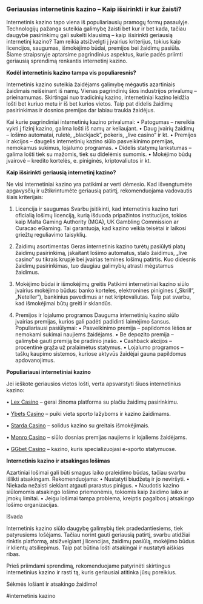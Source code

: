 ### Geriausias internetinis kazino – Kaip išsirinkti ir kur žaisti?

Internetinis kazino tapo viena iš populiariausių pramogų formų pasaulyje. Technologijų pažanga suteikia galimybę žaisti bet kur ir bet kada, tačiau daugybė pasirinkimų gali sukelti klausimą – kaip išsirinkti geriausią internetinį kazino? Tam reikia atsižvelgti į įvairius kriterijus, tokius kaip licencijos, saugumas, išmokėjimo būdai, premijos bei žaidimų pasiūla. Šiame straipsnyje aptarsime pagrindinius aspektus, kurie padės priimti geriausią sprendimą renkantis internetinį kazino.

**Kodėl internetinis kazino tampa vis populiaresnis?**

Internetinis kazino suteikia žaidėjams galimybę mėgautis azartiniais žaidimais neišeinant iš namų. Vienas pagrindinių šios industrijos privalumų – prieinamumas. Skirtingai nuo tradicinių kazino, internetiniai kazino leidžia lošti bet kuriuo metu ir iš bet kurios vietos. Taip pat didelis žaidimų pasirinkimas ir dosnios premijos dar labiau traukia žaidėjus.

Kai kurie pagrindiniai internetinių kazino privalumai:
•	Patogumas – nereikia vykti į fizinį kazino, galima lošti iš namų ar keliaujant.
•	Daug įvairių žaidimų – lošimo automatai, ruletė, „blackjack“, pokeris, „live casino“ ir kt.
•	Premijos ir akcijos – daugelis internetinių kazino siūlo pasveikinimo premijas, nemokamus sukimus, lojalumo programas.
•	Didelis statymų lankstumas – galima lošti tiek su mažomis, tiek su didelėmis sumomis.
•	Mokėjimo būdų įvairovė – kredito kortelės, e. piniginės, kriptovaliutos ir kt.

**Kaip išsirinkti geriausią internetinį kazino?**

Ne visi internetiniai kazino yra patikimi ar verti dėmesio. Kad išvengtumėte apgavysčių ir užtikrintumėte geriausią patirtį, rekomenduojama vadovautis šiais kriterijais:
1. Licencija ir saugumas
Svarbu įsitikinti, kad internetinis kazino turi oficialią lošimų licenciją, kurią išduoda pripažintos institucijos, tokios kaip Malta Gaming Authority (MGA), UK Gambling Commission ar Curacao eGaming. Tai garantuoja, kad kazino veikia teisėtai ir laikosi griežtų reguliavimo taisyklių.

2. Žaidimų asortimentas
Geras internetinis kazino turėtų pasiūlyti platų žaidimų pasirinkimą, įskaitant lošimo automatus, stalo žaidimus, „live casino“ su tikrais krupjė bei įvairias temines lošimų patirtis. Kuo didesnis žaidimų pasirinkimas, tuo daugiau galimybių atrasti mėgstamus žaidimus.

3. Mokėjimo būdai ir išmokėjimų greitis
Patikimi internetiniai kazino siūlo įvairius mokėjimo būdus: banko korteles, elektronines pinigines („Skrill“, „Neteller“), bankinius pavedimus ar net kriptovaliutas. Taip pat svarbu, kad išmokėjimai būtų greiti ir sklandūs.

4. Premijos ir lojalumo programos
Dauguma internetinių kazino siūlo įvairias premijas, kurios gali padėti padidinti laimėjimo šansus. Populiariausi pasiūlymai:
•	Pasveikinimo premija – papildomos lėšos ar nemokami sukimai naujiems žaidėjams.
•	Be depozito premija – galimybė gauti premiją be pradinio įnašo.
•	Cashback akcijos – procentinė grąža už pralaimėtus statymus.
•	Lojalumo programos – taškų kaupimo sistemos, kuriose aktyvūs žaidėjai gauna papildomus apdovanojimus.

**Populiariausi internetiniai kazino**

Jei ieškote geriausios vietos lošti, verta apsvarstyti šiuos internetinius kazino:

•	[Lex Casino](https://data.ltbet.com/top/lex.casino/) – gerai žinoma platforma su plačiu žaidimų pasirinkimu.

•	[Ybets Casino]( https://data.ltbet.com/top/ybets/) – puiki vieta sporto lažyboms ir kazino žaidimams.

•	[Starda Casino]( https://data.ltbet.com/top/starda.casino/) – solidus kazino su greitais išmokėjimais.

•	[Monro Casino]( https://data.ltbet.com/top/monro/) – siūlo dosnias premijas naujiems ir lojaliems žaidėjams.

•	[GGbet Casino]( https://data.ltbet.com/top/ggbet/) – kazino, kuris specializuojasi e-sporto statymuose.

**Internetinis kazino ir atsakingas lošimas**

Azartiniai lošimai gali būti smagus laiko praleidimo būdas, tačiau svarbu išlikti atsakingam. Rekomenduojama:
•	Nustatyti biudžetą ir jo neviršyti.
•	Niekada nežaisti siekiant atgauti prarastus pinigus.
•	Naudotis kazino siūlomomis atsakingo lošimo priemonėmis, tokiomis kaip žaidimo laiko ar įmokų limitai.
•	Jeigu lošimai tampa problema, kreiptis pagalbos į atsakingo lošimo organizacijas.

Išvada

Internetinis kazino siūlo daugybę galimybių tiek pradedantiesiems, tiek patyrusiems lošėjams. Tačiau norint gauti geriausią patirtį, svarbu atidžiai rinktis platformą, atsižvelgiant į licencijas, žaidimų pasiūlą, mokėjimo būdus ir klientų atsiliepimus. Taip pat būtina lošti atsakingai ir nustatyti aiškias ribas.

Prieš priimdami sprendimą, rekomenduojame patyrinėti skirtingus internetinius kazino ir rasti tą, kuris geriausiai atitinka jūsų poreikius. 

Sėkmės lošiant ir atsakingo žaidimo!

#internetinis kazino
